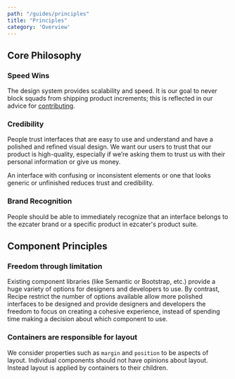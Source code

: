 ```yaml
---
path: "/guides/principles"
title: "Principles"
category: 'Overview'
---
```


## Core Philosophy

### Speed Wins

The design system provides scalability and speed. It is our goal to never block squads from shipping product increments; this is reflected in our advice for [contributing](/guides/contributing#choosing-the-right-component).

### Credibility

People trust interfaces that are easy to use and understand and have a polished and refined visual design. We want our users to trust that our product is high-quality, especially if we’re asking them to trust us with their personal information or give us money.

An interface with confusing or inconsistent elements or one that looks generic or unfinished reduces trust and credibility.

### Brand Recognition

People should be able to immediately recognize that an interface belongs to the ezcater brand or a specific product in ezcater's product suite.

## Component Principles

### Freedom through limitation

Existing component libraries (like Semantic or Bootstrap, etc.) provide a huge variety of options for designers and developers to use. By contrast, Recipe restrict the number of options available allow more polished interfaces to be designed and provide designers and developers the freedom to focus on creating a cohesive experience, instead of spending time making a decision about which component to use.

### Containers are responsible for layout

We consider properties such as `margin` and `position` to be aspects of layout. Individual components should not have opinions about layout. Instead layout is applied by containers to their children.
